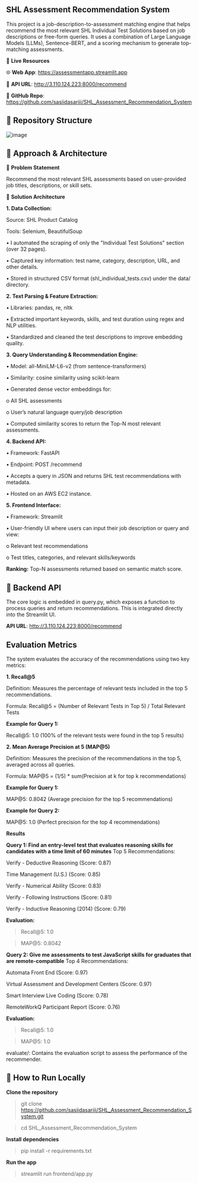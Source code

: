 ## SHL Assessment Recommendation System

This project is a job-description-to-assessment matching engine that helps recommend the most relevant SHL Individual Test Solutions based on job descriptions or free-form queries. It uses a combination of Large Language Models (LLMs), Sentence-BERT, and a scoring mechanism to generate top-matching assessments.

🔗 **Live Resources**

🌐 **Web App**: https://assessmentapp.streamlit.app

🔌 **API URL**: http://3.110.124.223:8000/recommend

📂 **GitHub Repo**: https://github.com/sasiidasariii/SHL_Assessment_Recommendation_System


## 📁 Repository Structure

![image](https://github.com/user-attachments/assets/78ad5eb1-d62b-4f69-a3aa-c50bd565d0d6)



## 🧠 Approach & Architecture

📌 **Problem Statement**

Recommend the most relevant SHL assessments based on user-provided job titles, descriptions, or skill sets.

🔧 **Solution Architecture**


**1. Data Collection:**

Source: SHL Product Catalog

Tools: Selenium, BeautifulSoup

• I automated the scraping of only the "Individual Test Solutions" section
(over 32 pages).

• Captured key information: test name, category, description, URL, and
other details.

• Stored in structured CSV format (shl_individual_tests.csv) under the data/
directory.


**2. Text Parsing & Feature Extraction:**

• Libraries: pandas, re, nltk

• Extracted important keywords, skills, and test duration using regex and
NLP utilities.

• Standardized and cleaned the test descriptions to improve embedding
quality.


**3. Query Understanding & Recommendation Engine:**

• Model: all-MiniLM-L6-v2 (from sentence-transformers)

• Similarity: cosine similarity using scikit-learn

• Generated dense vector embeddings for:

o All SHL assessments

o User’s natural language query/job description

• Computed similarity scores to return the Top-N most relevant
assessments.


**4. Backend API:**

• Framework: FastAPI

• Endpoint: POST /recommend

• Accepts a query in JSON and returns SHL test recommendations with
metadata.

• Hosted on an AWS EC2 instance.

**5. Frontend Interface:**

• Framework: Streamlit

• User-friendly UI where users can input their job description or query and
view:

o Relevant test recommendations

o Test titles, categories, and relevant skills/keywords


**Ranking:** Top-N assessments returned based on semantic match score.


## 🔄 Backend API

The core logic is embedded in query.py, which exposes a function to process queries and return recommendations. This is integrated directly into the Streamlit UI.

**API URL**: http://3.110.124.223:8000/recommend


## Evaluation Metrics

The system evaluates the accuracy of the recommendations using two key metrics:

**1. Recall@5**

   Definition: Measures the percentage of relevant tests included in the top 5 recommendations.
   
   Formula: Recall@5 = (Number of Relevant Tests in Top 5) / Total Relevant Tests

**Example for Query 1:**

   Recall@5: 1.0 (100% of the relevant tests were found in the top 5 results)

**2. Mean Average Precision at 5 (MAP@5)**
   
   Definition: Measures the precision of the recommendations in the top 5, averaged across all queries.
   
   Formula: MAP@5 = (1/5) * sum(Precision at k for top k recommendations)

**Example for Query 1:**

   MAP@5: 0.8042 (Average precision for the top 5 recommendations)

**Example for Query 2:**

   MAP@5: 1.0 (Perfect precision for the top 4 recommendations)

**Results**

**Query 1: Find an entry-level test that evaluates reasoning skills for candidates with a time limit of 60 minutes**
Top 5 Recommendations:

   Verify - Deductive Reasoning (Score: 0.87)
   
   Time Management (U.S.) (Score: 0.85)
   
   Verify - Numerical Ability (Score: 0.83)
   
   Verify - Following Instructions (Score: 0.81)
   
   Verify - Inductive Reasoning (2014) (Score: 0.79)

**Evaluation:**

   > Recall@5: 1.0
   
   > MAP@5: 0.8042

**Query 2: Give me assessments to test JavaScript skills for graduates that are remote-compatible**
Top 4 Recommendations:
   
   Automata Front End (Score: 0.97)
   
   Virtual Assessment and Development Centers (Score: 0.97)
   
   Smart Interview Live Coding (Score: 0.78)
   
   RemoteWorkQ Participant Report (Score: 0.76)

**Evaluation:**

   > Recall@5: 1.0
   
   > MAP@5: 1.0
   
   evaluate/: Contains the evaluation script to assess the performance of the recommender.


## 🚀 How to Run Locally

**Clone the repository**

   > git clone https://github.com/sasiidasariii/SHL_Assessment_Recommendation_System.git
   
   > cd SHL_Assessment_Recommendation_System

**Install dependencies**

   > pip install -r requirements.txt

**Run the app**

   > streamlit run frontend/app.py




